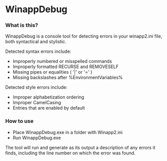 # WinappDebug

### What is this?
WinappDebug is a console tool for detecting errors in your winapp2.ini file, both syntactical and stylistic. 

Detected syntax errors include:
* Improperly numbered or misspelled commands 
* Improperly formatted RECURSE and REMOVESELF
* Missing pipes or equalities ( '|' or '=' )
* Missing backslashes after %EnvironmentVariables%

Detected style errors include:
* Improper alphabetization ordering 
* Improper CamelCasing 
* Entries that are enabled by default


### How to use

* Place WinappDebug.exe in a folder with Winapp2.ini
* Run WinappDebug.exe

The tool will run and generate as its output a description of any errors it finds, including the line number on which the error was found.
